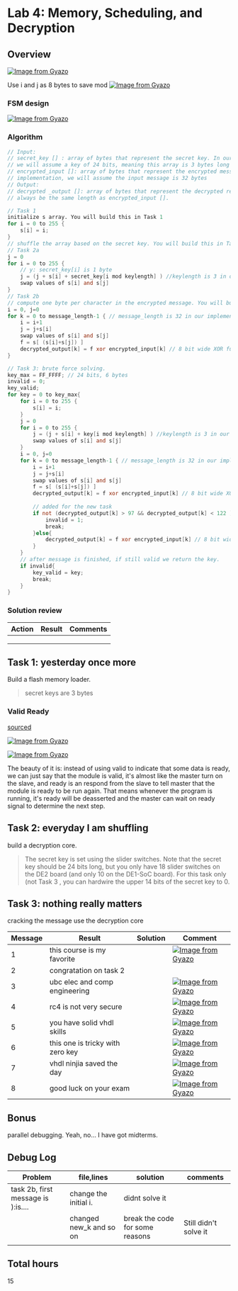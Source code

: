 # Lab 4: Memory, Scheduling, and Decryption

## Overview

[![Image from Gyazo](https://i.gyazo.com/3a5cb2fa9388383a5479883fe7e37fde.png)](https://gyazo.com/3a5cb2fa9388383a5479883fe7e37fde)

Use i and j as 8 bytes to save mod
[![Image from Gyazo](https://i.gyazo.com/37200c3c5c29fbb3ae1925e2e5261fba.png)](https://gyazo.com/37200c3c5c29fbb3ae1925e2e5261fba)

### FSM design

[![Image from Gyazo](https://i.gyazo.com/82ef7f958bfd5b7a95f36125775c2362.png)](https://gyazo.com/82ef7f958bfd5b7a95f36125775c2362)

### Algorithm

```v
// Input:
// secret_key [] : array of bytes that represent the secret key. In our implementation,
// we will assume a key of 24 bits, meaning this array is 3 bytes long
// encrypted_input []: array of bytes that represent the encrypted message. In our
// implementation, we will assume the input message is 32 bytes
// Output:
// decrypted _output []: array of bytes that represent the decrypted result. This will
// always be the same length as encrypted_input [].

// Task 1
initialize s array. You will build this in Task 1
for i = 0 to 255 {
    s[i] = i;
}
// shuffle the array based on the secret key. You will build this in Task 2
// Task 2a
j = 0
for i = 0 to 255 {
    // y: secret_key[i] is 1 byte
    j = (j + s[i] + secret_key[i mod keylength] ) //keylength is 3 in our impl.
    swap values of s[i] and s[j]
}
// Task 2b
// compute one byte per character in the encrypted message. You will build this in Task 2
i = 0, j=0
for k = 0 to message_length-1 { // message_length is 32 in our implementation
    i = i+1
    j = j+s[i]
    swap values of s[i] and s[j]
    f = s[ (s[i]+s[j]) ]
    decrypted_output[k] = f xor encrypted_input[k] // 8 bit wide XOR function
}

// Task 3: brute force solving. 
key_max = FF_FFFF; // 24 bits, 6 bytes
invalid = 0;
key_valid;
for key = 0 to key_max{
    for i = 0 to 255 {
        s[i] = i;
    }
    j = 0
    for i = 0 to 255 {
        j = (j + s[i] + key[i mod keylength] ) //keylength is 3 in our impl.
        swap values of s[i] and s[j]
    }
    i = 0, j=0
    for k = 0 to message_length-1 { // message_length is 32 in our implementation
        i = i+1
        j = j+s[i]
        swap values of s[i] and s[j]
        f = s[ (s[i]+s[j]) ]
        decrypted_output[k] = f xor encrypted_input[k] // 8 bit wide XOR function
        
        // added for the new task
        if not (decrypted_output[k] > 97 && decrypted_output[k] < 122 )|| decrypted_output[k] == 32{
            invalid = 1;
            break;
        }else{
            decrypted_output[k] = f xor encrypted_input[k] // 8 bit wide XOR function
        }
    }
    // after message is finished, if still valid we return the key. 
    if invalid{
        key_valid = key;
        break;
    }
}
```

### Solution review

| Action |Result   | Comments |
|---|---|---|
|   |   | |
|   |   | |
|   |   | |


## Task 1: yesterday once more

Build a flash memory loader. 
> secret keys are 3 bytes

### Valid Ready 
[sourced](https://www.cerc.utexas.edu/~deronliu/vlsi1/lab3/2014_fall_VLSI_I/LAB3_Website/handshake/handshake.pdf)

[![Image from Gyazo](https://i.gyazo.com/de813b5d46dacc5781d0d568df838dfa.png)](https://gyazo.com/de813b5d46dacc5781d0d568df838dfa)

[![Image from Gyazo](https://i.gyazo.com/c747f75f76ca076a0b4c06a26cfedfee.png)](https://gyazo.com/c747f75f76ca076a0b4c06a26cfedfee)

The beauty of it is: instead of using valid to indicate that some data is ready, we can just say that the module is valid, it's almost like the master turn on the slave, and ready is an respond from the slave to tell master that the module is ready to be run again. That means whenever the program is running, it's ready will be deasserted and the master can wait on ready signal to determine the next step. 

## Task 2: everyday I am shuffling

build a decryption core.

> The secret key is set using the slider switches. Note that the secret key should be 24 bits long, but you only have 18 slider switches on the DE2 board (and only 10 on the DE1-SoC board). For this task only (not Task 3 , you can hardwire the upper 14 bits of the secret key to 0.


## Task 3: nothing really matters

cracking the message use the decryption core

|Message   |Result | Solution    | Comment |
|---|---|---|---|
| 1  |this course is my favorite   | | [![Image from Gyazo](https://i.gyazo.com/634c1422cee0c2757441b3bde5bd3b0a.png)](https://gyazo.com/634c1422cee0c2757441b3bde5bd3b0a)|
| 2  | congratation on task 2   | | |
| 3  | ubc elec and comp engineering   | | [![Image from Gyazo](https://i.gyazo.com/117fcd7700ff7d0721f0a22a37a4d4fb.png)](https://gyazo.com/117fcd7700ff7d0721f0a22a37a4d4fb)|
|4 | rc4 is not very secure ||[![Image from Gyazo](https://i.gyazo.com/378d4cafb808f7742b246777e47d285e.png)](https://gyazo.com/378d4cafb808f7742b246777e47d285e) | 
|5 | you have solid vhdl skills | | [![Image from Gyazo](https://i.gyazo.com/d86fe04622db00981204001a8e2579a4.png)](https://gyazo.com/d86fe04622db00981204001a8e2579a4)|
|6 |this one is tricky with zero key |  | [![Image from Gyazo](https://i.gyazo.com/5ca1e9cdb45c1a50d7335c535df6aa75.png)](https://gyazo.com/5ca1e9cdb45c1a50d7335c535df6aa75)| 
|7 | vhdl ninjia saved the day | | [![Image from Gyazo](https://i.gyazo.com/9ab994ffe5a59cd36e178ba12a58d155.png)](https://gyazo.com/9ab994ffe5a59cd36e178ba12a58d155)|
| 8 |good luck on your exam| |[![Image from Gyazo](https://i.gyazo.com/2fc1912b8605fb715c7958c6cdd2d500.png)](https://gyazo.com/2fc1912b8605fb715c7958c6cdd2d500)| 

## Bonus

parallel debugging. Yeah, no... I have got midterms. 


## Debug Log

|Problem|file,lines|solution| comments|
|---|---|---|---|
|task 2b, first message is ):is.... | change the initial i.  |didnt solve it | |
| | changed new_k and so on | break the code for some reasons | Still didn't solve it|
| | | | |

## Total hours

15

